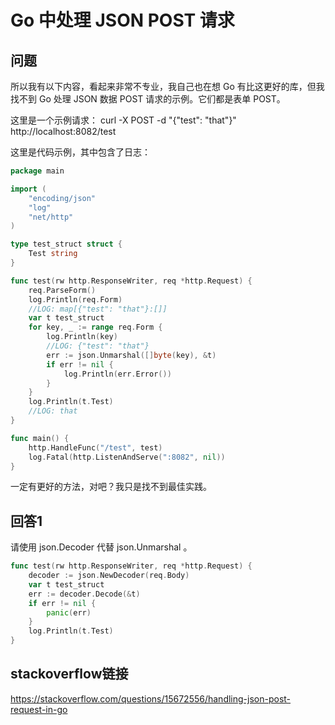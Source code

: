 # Go 中处理 JSON POST 请求

## 问题

所以我有以下内容，看起来非常不专业，我自己也在想 Go 有比这更好的库，但我找不到 Go 处理 JSON 数据 POST 请求的示例。它们都是表单 POST。

这里是一个示例请求： curl -X POST -d "{\"test\": \"that\"}" http://localhost:8082/test

这里是代码示例，其中包含了日志：

```go
package main

import (
    "encoding/json"
    "log"
    "net/http"
)

type test_struct struct {
    Test string
}

func test(rw http.ResponseWriter, req *http.Request) {
    req.ParseForm()
    log.Println(req.Form)
    //LOG: map[{"test": "that"}:[]]
    var t test_struct
    for key, _ := range req.Form {
        log.Println(key)
        //LOG: {"test": "that"}
        err := json.Unmarshal([]byte(key), &t)
        if err != nil {
            log.Println(err.Error())
        }
    }
    log.Println(t.Test)
    //LOG: that
}

func main() {
    http.HandleFunc("/test", test)
    log.Fatal(http.ListenAndServe(":8082", nil))
}
```

一定有更好的方法，对吧？我只是找不到最佳实践。

## 回答1


请使用 json.Decoder 代替 json.Unmarshal 。

```go
func test(rw http.ResponseWriter, req *http.Request) {
    decoder := json.NewDecoder(req.Body)
    var t test_struct
    err := decoder.Decode(&t)
    if err != nil {
        panic(err)
    }
    log.Println(t.Test)
}
```


## stackoverflow链接

https://stackoverflow.com/questions/15672556/handling-json-post-request-in-go
